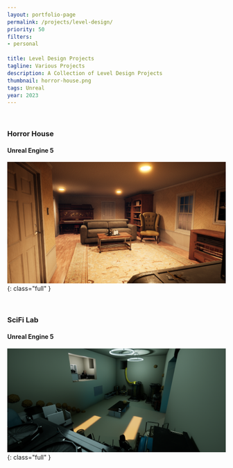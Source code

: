 ```yaml
---
layout: portfolio-page
permalink: /projects/level-design/
priority: 50
filters:
- personal

title: Level Design Projects
tagline: Various Projects
description: A Collection of Level Design Projects
thumbnail: horror-house.png
tags: Unreal
year: 2023
---
```


<br>

###  Horror House
#### Unreal Engine 5

![](horror-house.png){: class="full" }

<br>

###  SciFi Lab
#### Unreal Engine 5

![](scifi-lab.png){: class="full" }

